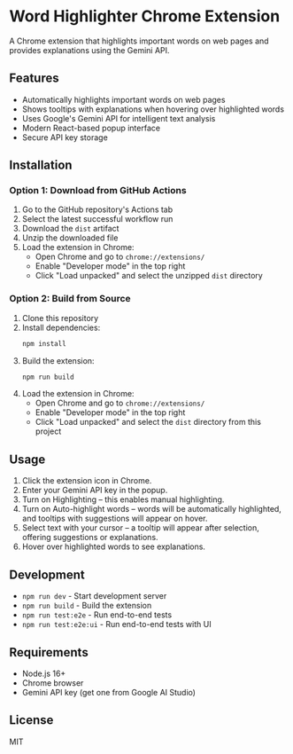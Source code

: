 # Word Highlighter Chrome Extension

A Chrome extension that highlights important words on web pages and provides explanations using the Gemini API.

## Features

- Automatically highlights important words on web pages
- Shows tooltips with explanations when hovering over highlighted words
- Uses Google's Gemini API for intelligent text analysis
- Modern React-based popup interface
- Secure API key storage

## Installation

### Option 1: Download from GitHub Actions
1. Go to the GitHub repository's Actions tab
2. Select the latest successful workflow run
3. Download the `dist` artifact
4. Unzip the downloaded file
5. Load the extension in Chrome:
   - Open Chrome and go to `chrome://extensions/`
   - Enable "Developer mode" in the top right
   - Click "Load unpacked" and select the unzipped `dist` directory

### Option 2: Build from Source
1. Clone this repository
2. Install dependencies:
   ```bash
   npm install
   ```
3. Build the extension:
   ```bash
   npm run build
   ```
4. Load the extension in Chrome:
   - Open Chrome and go to `chrome://extensions/`
   - Enable "Developer mode" in the top right
   - Click "Load unpacked" and select the `dist` directory from this project

## Usage

1.	Click the extension icon in Chrome.
2.	Enter your Gemini API key in the popup.
3.	Turn on Highlighting – this enables manual highlighting.
4.	Turn on Auto-highlight words – words will be automatically highlighted, and tooltips with suggestions will appear on hover.
5.	Select text with your cursor – a tooltip will appear after selection, offering suggestions or explanations.
6.	Hover over highlighted words to see explanations.

## Development

- `npm run dev` - Start development server
- `npm run build` - Build the extension
- `npm run test:e2e` - Run end-to-end tests
- `npm run test:e2e:ui` - Run end-to-end tests with UI

## Requirements

- Node.js 16+
- Chrome browser
- Gemini API key (get one from Google AI Studio)

## License

MIT